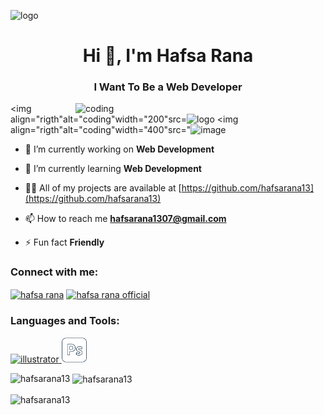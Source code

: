 ![logo](https://github.com/hafsarana13/README/blob/main/banner.png.webp)



<h1 align="center">Hi 👋, I'm Hafsa Rana</h1>
<h3 align="center">I Want To Be a Web Developer</h3>
<img align="right"alt="coding"width="400"src="![image](https://github.com/hafsarana13/README/assets/161238737/405fe1b2-48ce-41ea-920d-8faea38ddccd)
">

<img align="rigth"alt="coding"width="200"src=![logo](https://github.com/hafsarana13/README/blob/main/profile.gif.jpg)
<img align="rigth"alt="coding"width="400"src="![image](https://github.com/hafsarana13/README/assets/161238737/71ad40be-7ed3-4bdf-8ef3-fc86259185e")


- 🔭 I’m currently working on **Web Development**

- 🌱 I’m currently learning **Web Development**

- 👨‍💻 All of my projects are available at [https://github.com/hafsarana13](https://github.com/hafsarana13)

- 📫 How to reach me **hafsarana1307@gmail.com**

- ⚡ Fun fact **Friendly**

<h3 align="left">Connect with me:</h3>
<p align="left">
<a href="https://fb.com/hafsa rana" target="blank"><img align="center" src="https://raw.githubusercontent.com/rahuldkjain/github-profile-readme-generator/master/src/images/icons/Social/facebook.svg" alt="hafsa rana" height="30" width="40" /></a>
<a href="https://www.youtube.com/c/hafsa rana official" target="blank"><img align="center" src="https://raw.githubusercontent.com/rahuldkjain/github-profile-readme-generator/master/src/images/icons/Social/youtube.svg" alt="hafsa rana official" height="30" width="40" /></a>
</p>

<h3 align="left">Languages and Tools:</h3>
<p align="left"> <a href="https://www.adobe.com/in/products/illustrator.html" target="_blank" rel="noreferrer"> <img src="https://www.vectorlogo.zone/logos/adobe_illustrator/adobe_illustrator-icon.svg" alt="illustrator" width="40" height="40"/> </a> <a href="https://www.photoshop.com/en" target="_blank" rel="noreferrer"> <img src="https://raw.githubusercontent.com/devicons/devicon/master/icons/photoshop/photoshop-line.svg" alt="photoshop" width="40" height="40"/> </a> </p>

<p><img align="left" src="https://github-readme-stats.vercel.app/api/top-langs?username=hafsarana13&show_icons=true&locale=en&layout=compact" alt="hafsarana13" /></p>

<p>&nbsp;<img align="center" src="https://github-readme-stats.vercel.app/api?username=hafsarana13&show_icons=true&locale=en" alt="hafsarana13" /></p>

<p><img align="center" src="https://github-readme-streak-stats.herokuapp.com/?user=hafsarana13&" alt="hafsarana13" /></p>
